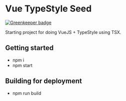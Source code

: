 # Vue TypeStyle Seed

[![Greenkeeper badge](https://badges.greenkeeper.io/notoriousb1t/vuejs-typestyle-seed.svg)](https://greenkeeper.io/)

Starting project for doing VueJS + TypeStyle using TSX.

## Getting started

- npm i
- npm start

## Building for deployment

- npm run build
